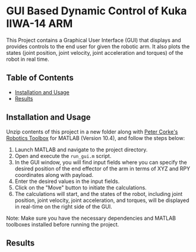 # GUI Based Dynamic Control of Kuka IIWA-14 ARM

This Project contains a Graphical User Interface (GUI) that displays and provides controls to the end user for given the robotic arm. 
It also plots the states (joint position, joint velocity, joint acceleration and torques) of the robot in real time.

## Table of Contents

- [Installation and Usage](#InstallationandUsage)
- [Results](#results)

## Installation and Usage

Unzip contents of this project in a new folder along with [Peter Corke's Robotics Toolbox](https://petercorke.com/toolboxes/robotics-toolbox/) for MATLAB (Version 10.4), and follow the steps below:

1. Launch MATLAB and navigate to the project directory.
2. Open and execute the `run_gui.m` script.
3. In the GUI window, you will find input fields where you can specify the desired position of the end effector of the arm in terms of XYZ and RPY coordinates along with payload.
4. Enter the desired values in the input fields.
5. Click on the "Move" button to initiate the calculations.
6. The calculations will start, and the states of the robot, including joint position, joint velocity, joint acceleration, and torques, will be displayed in real-time on the right side of the GUI.

Note: Make sure you have the necessary dependencies and MATLAB toolboxes installed before running the project.

## Results

